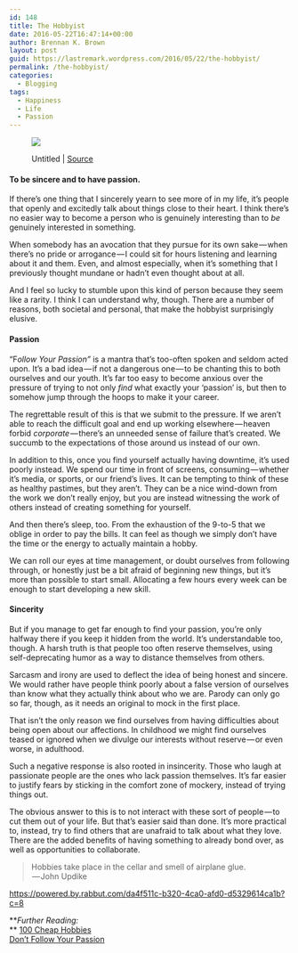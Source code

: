 ```yaml
---
id: 148
title: The Hobbyist
date: 2016-05-22T16:47:14+00:00
author: Brennan K. Brown
layout: post
guid: https://lastremark.wordpress.com/2016/05/22/the-hobbyist/
permalink: /the-hobbyist/
categories:
  - Blogging
tags:
  - Happiness
  - Life
  - Passion
---
```


<figure class="wp-caption"> 

<img data-width="2304" data-height="1536" src="https://cdn-images-1.medium.com/max/2560/1*gUN93gdCDlNdkCtOQeg0nw.jpeg" /> <figcaption class="wp-caption-text">Untitled | <a href="https://static.pexels.com/photos/1569/black-and-white-man-person-beach.jpeg" target="_blank" rel="noopener noreferrer">Source</a></figcaption></figure> 

#### To be sincere and to have passion.

<span>If</span> there’s one thing that I sincerely yearn to see more of in my life, it’s people that openly and excitedly talk about things close to their heart. I think there’s no easier way to become a person who is genuinely interesting than to _be_ genuinely interested in something.

When somebody has an avocation that they pursue for its own sake — when there’s no pride or arrogance — I could sit for hours listening and learning about it and them. Even, and almost especially, when it’s something that I previously thought mundane or hadn’t even thought about at all.

And I feel so lucky to stumble upon this kind of person because they seem like a rarity. I think I can understand why, though. There are a number of reasons, both societal and personal, that make the hobbyist surprisingly elusive.

#### Passion

<span><span>“</span>F</span>_ollow Your Passion”_ is a mantra that’s too-often spoken and seldom acted upon. It’s a bad idea — if not a dangerous one — to be chanting this to both ourselves and our youth. It’s far too easy to become anxious over the pressure of trying to not only _find_ what exactly your ‘passion’ is, but then to somehow jump through the hoops to make it your career.

The regrettable result of this is that we submit to the pressure. If we aren’t able to reach the difficult goal and end up working elsewhere — heaven forbid _corporate —_ there’s an unneeded sense of failure that’s created. We succumb to the expectations of those around us instead of our own.

In addition to this, once you find yourself actually having downtime, it’s used poorly instead. We spend our time in front of screens, consuming — whether it’s media, or sports, or our friend’s lives. It can be tempting to think of these as healthy pastimes, but they aren’t. They can be a nice wind-down from the work we don’t really enjoy, but you are instead witnessing the work of others instead of creating something for yourself.

And then there’s sleep, too. From the exhaustion of the 9-to-5 that we oblige in order to pay the bills. It can feel as though we simply don’t have the time or the energy to actually maintain a hobby.

We can roll our eyes at time management, or doubt ourselves from following through, or honestly just be a bit afraid of beginning new things, but it’s more than possible to start small. Allocating a few hours every week can be enough to start developing a new skill.

#### Sincerity

<span>B</span>ut if you manage to get far enough to find your passion, you’re only halfway there if you keep it hidden from the world. It’s understandable too, though. A harsh truth is that people too often reserve themselves, using self-deprecating humor as a way to distance themselves from others.

Sarcasm and irony are used to deflect the idea of being honest and sincere. We would rather have people think poorly about a false version of ourselves than know what they actually think about who we are. Parody can only go so far, though, as it needs an original to mock in the first place.

That isn’t the only reason we find ourselves from having difficulties about being open about our affections. In childhood we might find ourselves teased or ignored when we divulge our interests without reserve — or even worse, in adulthood.

Such a negative response is also rooted in insincerity. Those who laugh at passionate people are the ones who lack passion themselves. It’s far easier to justify fears by sticking in the comfort zone of mockery, instead of trying things out.

The obvious answer to this is to not interact with these sort of people — to cut them out of your life. But that’s easier said than done. It’s more practical to, instead, try to find others that are unafraid to talk about what they love. There are the added benefits of having something to already bond over, as well as opportunities to collaborate.

> Hobbies take place in the cellar and smell of airplane glue.   
>  — John Updike

<https://powered.by.rabbut.com/da4f511c-b320-4ca0-afd0-d5329614ca1b?c=8>

**_Further Reading:_  
** <a href="http://freeintenyears.com/frugal-tips/100-cheap-hobbies/" target="_blank" rel="noopener noreferrer">100 Cheap Hobbies</a>  
<a href="https://80000hours.org/articles/dont-follow-your-passion/" target="_blank" rel="noopener noreferrer">Don’t Follow Your Passion</a>